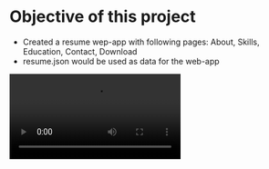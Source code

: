 # Objective of this project
- Created a resume wep-app with following pages: About, Skills, Education, Contact, Download
- resume.json would be used as data for the web-app


![resume-app](https://user-images.githubusercontent.com/47273243/114428662-173d4800-9bda-11eb-8ae9-7f1ae574bdf4.mov)


